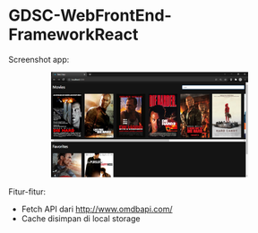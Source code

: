 # GDSC-WebFrontEnd-FrameworkReact

Screenshot app:
<p align="center"><img src="https://github.com/Aziz8860/GDSC-WebFrontEnd-FrameworkReact/blob/main/screenshot.png" width="70%"></p>

Fitur-fitur:
- Fetch API dari http://www.omdbapi.com/
- Cache disimpan di local storage

